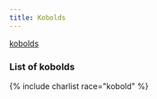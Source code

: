 ```yaml
---
title: Kobolds
---
```

[kobolds](https://en.wikipedia.org/wiki/Kobold_(Dungeons_%26_Dragons))

### List of kobolds

{% include charlist race="kobold" %}
